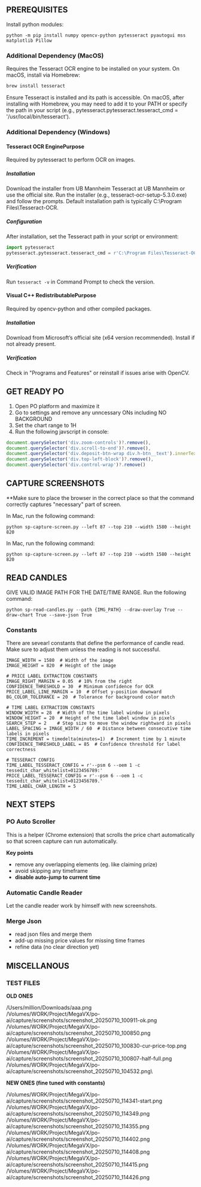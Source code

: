 ## PREREQUISITES
Install python modules:
```shell
python -m pip install numpy opencv-python pytesseract pyautogui mss matplotlib Pillow
```

### Additional Dependency (MacOS)
Requires the Tesseract OCR engine to be installed on your system. On macOS, install via Homebrew:
```bash
brew install tesseract
```

Ensure Tesseract is installed and its path is accessible. On macOS, after installing with Homebrew, you may need to add it to your PATH or specify the path in your script (e.g., pytesseract.pytesseract.tesseract_cmd = '/usr/local/bin/tesseract').

### Additional Dependency (Windows)

#### Tesseract OCR EnginePurpose
Required by pytesseract to perform OCR on images.

##### Installation
Download the installer from UB Mannheim Tesseract at UB Mannheim or use the official site.
Run the installer (e.g., tesseract-ocr-setup-5.3.0.exe) and follow the prompts. Default installation path is typically C:\Program Files\Tesseract-OCR.

##### Configuration
After installation, set the Tesseract path in your script or environment:
```python
import pytesseract
pytesseract.pytesseract.tesseract_cmd = r'C:\Program Files\Tesseract-OCR\tesseract.exe'
```

##### Verification
Run `tesseract -v` in Command Prompt to check the version.

#### Visual C++ RedistributablePurpose
Required by opencv-python and other compiled packages.

##### Installation
Download from Microsoft’s official site (x64 version recommended). Install if not already present.

##### Verification 
Check in "Programs and Features" or reinstall if issues arise with OpenCV.

## GET READY PO

1. Open PO platform and maximize it
2. Go to settings and remove any unncessary ONs including NO BACKGROUND
3. Set the chart range to 1H
4. Run the following javscript in console:
```javascript
document.querySelector('div.zoom-controls')?.remove(),
document.querySelector('div.scroll-to-end')?.remove(),
document.querySelector('div.deposit-btn-wrap div.h-btn__text').innerText = document.querySelector('span.current-symbol')?.innerText,
document.querySelector('div.top-left-block')?.remove(),
document.querySelector('div.control-wrap')?.remove()
```

## CAPTURE SCREENSHOTS
**Make sure to place the browser in the correct place so that the command correctly captures "necessary" part of screen.

In Mac, run the following command:
```shell
python sp-capture-screen.py --left 87 --top 210 --width 1580 --height 820
```

In Mac, run the following command:
```shell
python sp-capture-screen.py --left 87 --top 210 --width 1580 --height 820
```

## READ CANDLES
GIVE VALID IMAGE PATH FOR THE DATE/TIME RANGE. Run the following command:
```shell
python sp-read-candles.py --path {IMG_PATH} --draw-overlay True --draw-chart True --save-json True
```

### Constants
There are sevearl constants that define the performance of candle read. Make sure to adjust them unless the reading is not successful.

```
IMAGE_WIDTH = 1580  # Width of the image
IMAGE_HEIGHT = 820  # Height of the image

# PRICE LABEL EXTRACTION CONSTANTS
IMAGE_RIGHT_MARGIN = 0.05  # 10% from the right
CONFIDENCE_THRESHOLD = 30  # Minimum confidence for OCR
PRICE_LABEL_LINE_MARGIN = 10  # Offset y-position downward
BG_COLOR_TOLERANCE = 20  # Tolerance for background color match

# TIME LABEL EXTRACTION CONSTANTS
WINDOW_WIDTH = 28  # Width of the time label window in pixels
WINDOW_HEIGHT = 20  # Height of the time label window in pixels
SEARCH_STEP = 2    # Step size to move the window rightward in pixels
LABEL_SPACING = IMAGE_WIDTH / 60  # Distance between consecutive time labels in pixels
TIME_INCREMENT = timedelta(minutes=1)  # Increment time by 1 minute
CONFIDENCE_THRESHOLD_LABEL = 85  # Confidence threshold for label correctness

# TESSERACT CONFIG
TIME_LABEL_TESSERACT_CONFIG = r'--psm 6 --oem 1 -c tessedit_char_whitelist=0123456789:'
PRICE_LABEL_TESSERACT_CONFIG = r'--psm 6 --oem 1 -c tessedit_char_whitelist=0123456789.'
TIME_LABEL_CHAR_LENGTH = 5
```

## NEXT STEPS

### PO Auto Scroller
This is a helper (Chrome extension) that scrolls the price chart automatically so that screen capture can run automatically.

**Key points**
- remove any overlapping elements (eg. like claiming prize)
- avoid skipping any timeframe
- **disable auto-jump to current time**

### Automatic Candle Reader
Let the candle reader work by himself with new screenshots.

### Merge Json
- read json files and merge them
- add-up missing price values for missing time frames
- refine data (no clear direction yet)

## MISCELLANOUS

### TEST FILES

**OLD ONES**

/Users/million/Downloads/aaa.png\
/Volumes/WORK/Project/MegaVX/po-ai/capture/screenshots/screenshot_20250710_100911-ok.png\
/Volumes/WORK/Project/MegaVX/po-ai/capture/screenshots/screenshot_20250710_100850.png\
/Volumes/WORK/Project/MegaVX/po-ai/capture/screenshots/screenshot_20250710_100830-cur-price-top.png\
/Volumes/WORK/Project/MegaVX/po-ai/capture/screenshots/screenshot_20250710_100807-half-full.png\
/Volumes/WORK/Project/MegaVX/po-ai/capture/screenshots/screenshot_20250710_104532.png\

**NEW ONES (fine tuned with constants)**

/Volumes/WORK/Project/MegaVX/po-ai/capture/screenshots/screenshot_20250710_114341-start.png\
/Volumes/WORK/Project/MegaVX/po-ai/capture/screenshots/screenshot_20250710_114349.png\
/Volumes/WORK/Project/MegaVX/po-ai/capture/screenshots/screenshot_20250710_114355.png\
/Volumes/WORK/Project/MegaVX/po-ai/capture/screenshots/screenshot_20250710_114402.png\
/Volumes/WORK/Project/MegaVX/po-ai/capture/screenshots/screenshot_20250710_114408.png\
/Volumes/WORK/Project/MegaVX/po-ai/capture/screenshots/screenshot_20250710_114415.png\
/Volumes/WORK/Project/MegaVX/po-ai/capture/screenshots/screenshot_20250710_114426.png